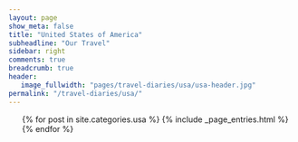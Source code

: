 ```yaml
---
layout: page
show_meta: false
title: "United States of America"
subheadline: "Our Travel"
sidebar: right
comments: true
breadcrumb: true
header:
   image_fullwidth: "pages/travel-diaries/usa/usa-header.jpg"
permalink: "/travel-diaries/usa/"
---
```

<ul>
    {% for post in site.categories.usa %}
        {% include _page_entries.html %}
    {% endfor %}
</ul>